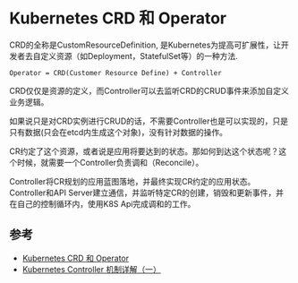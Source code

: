 # Kubernetes CRD 和 Operator

CRD的全称是CustomResourceDefinition, 是Kubernetes为提高可扩展性，让开发者去自定义资源（如Deployment，StatefulSet等）的一种方法.

```
Operator = CRD(Customer Resource Define) + Controller
```

CRD仅仅是资源的定义，而Controller可以去监听CRD的CRUD事件来添加自定义业务逻辑。

如果说只是对CRD实例进行CRUD的话，不需要Controller也是可以实现的，只是只有数据(只会在etcd内生成这个对象)，没有针对数据的操作。

CR约定了这个资源，或者说是应用将要达到的状态。那如何到达这个状态呢？这个时候，就需要一个Controller负责调和（Reconcile）。

Controller将CR规划的应用蓝图落地，并最终实现CR约定的应用状态。Controller和API Server建立通信，并监听特定CR的创建，销毁和更新事件，并在自己的控制循环内，使用K8S Api完成调和的工作。


## 参考

- [Kubernetes CRD 和 Operator](https://github.com/chenzongshu/Kubernetes/blob/master/Kubernetes%20CRD%E5%92%8COperator.md)
- [Kubernetes Controller 机制详解（一）](https://www.zhaohuabing.com/post/2023-03-09-how-to-create-a-k8s-controller/)
